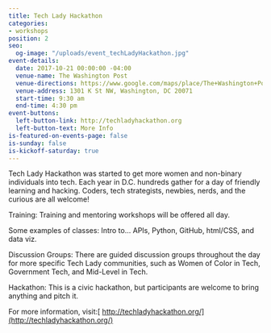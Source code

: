 ```yaml
---
title: Tech Lady Hackathon
categories:
- workshops
position: 2
seo:
  og-image: "/uploads/event_techLadyHackathon.jpg"
event-details:
  date: 2017-10-21 00:00:00 -04:00
  venue-name: The Washington Post
  venue-directions: https://www.google.com/maps/place/The+Washington+Post/@38.9012845,-77.0339493,15z/data=!4m8!1m2!2m1!1sThe+Washington+Post!3m4!1s0x0:0x3fc71a28c9420c01!8m2!3d38.9029733!4d-77.0303124
  venue-address: 1301 K St NW, Washington, DC 20071
  start-time: 9:30 am
  end-time: 4:30 pm
event-buttons:
  left-button-link: http://techladyhackathon.org
  left-button-text: More Info
is-featured-on-events-page: false
is-sunday: false
is-kickoff-saturday: true
---
```


Tech Lady Hackathon was started to get more women and non-binary individuals into tech. Each year in D.C. hundreds gather for a day of friendly learning and hacking. Coders, tech strategists, newbies, nerds, and the curious are all welcome!

Training: Training and mentoring workshops will be offered all day.

Some examples of classes: Intro to... APIs, Python, GitHub, html/CSS, and data viz.

Discussion Groups: There are guided discussion groups throughout the day for more specific Tech Lady communities, such as Women of Color in Tech, Government Tech, and Mid-Level in Tech.

Hackathon: This is a civic hackathon, but participants are welcome to bring anything and pitch it. 

For more information, visit:[ http://techladyhackathon.org/](http://techladyhackathon.org/)